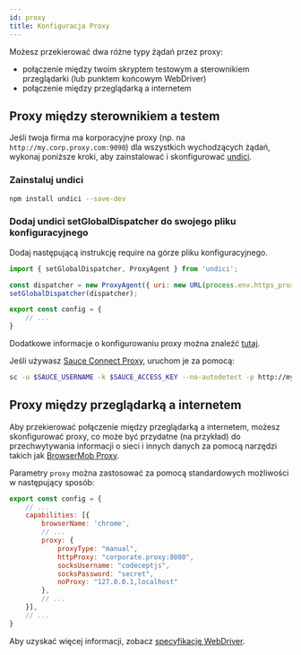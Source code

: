 ```yaml
---
id: proxy
title: Konfiguracja Proxy
---
```


Możesz przekierować dwa różne typy żądań przez proxy:

- połączenie między twoim skryptem testowym a sterownikiem przeglądarki (lub punktem końcowym WebDriver)
- połączenie między przeglądarką a internetem

## Proxy między sterownikiem a testem

Jeśli twoja firma ma korporacyjne proxy (np. na `http://my.corp.proxy.com:9090`) dla wszystkich wychodzących żądań, wykonaj poniższe kroki, aby zainstalować i skonfigurować [undici](https://github.com/nodejs/undici).

### Zainstaluj undici

```bash npm2yarn
npm install undici --save-dev
```

### Dodaj undici setGlobalDispatcher do swojego pliku konfiguracyjnego

Dodaj następującą instrukcję require na górze pliku konfiguracyjnego.

```js title="wdio.conf.js"
import { setGlobalDispatcher, ProxyAgent } from 'undici';

const dispatcher = new ProxyAgent({ uri: new URL(process.env.https_proxy).toString() });
setGlobalDispatcher(dispatcher);

export const config = {
    // ...
}
```

Dodatkowe informacje o konfigurowaniu proxy można znaleźć [tutaj](https://github.com/nodejs/undici/blob/main/docs/docs/api/ProxyAgent.md).

Jeśli używasz [Sauce Connect Proxy](https://docs.saucelabs.com/secure-connections/sauce-connect-5), uruchom je za pomocą:

```sh
sc -u $SAUCE_USERNAME -k $SAUCE_ACCESS_KEY --no-autodetect -p http://my.corp.proxy.com:9090
```

## Proxy między przeglądarką a internetem

Aby przekierować połączenie między przeglądarką a internetem, możesz skonfigurować proxy, co może być przydatne (na przykład) do przechwytywania informacji o sieci i innych danych za pomocą narzędzi takich jak [BrowserMob Proxy](https://github.com/lightbody/browsermob-proxy).

Parametry `proxy` można zastosować za pomocą standardowych możliwości w następujący sposób:

```js title="wdio.conf.js"
export const config = {
    // ...
    capabilities: [{
        browserName: 'chrome',
        // ...
        proxy: {
            proxyType: "manual",
            httpProxy: "corporate.proxy:8080",
            socksUsername: "codeceptjs",
            socksPassword: "secret",
            noProxy: "127.0.0.1,localhost"
        },
        // ...
    }],
    // ...
}
```

Aby uzyskać więcej informacji, zobacz [specyfikację WebDriver](https://w3c.github.io/webdriver/#proxy).